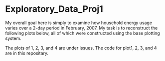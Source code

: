 # Exploratory_Data_Proj1

My overall goal here is simply to examine how household energy usage varies over a 2-day period in February, 2007. My task is to reconstruct the following plots below, all of which were constructed using the base plotting system.

The plots of 1, 2, 3, and 4 are under issues.
The code for plot1, 2, 3, and 4 are in this repositary.



